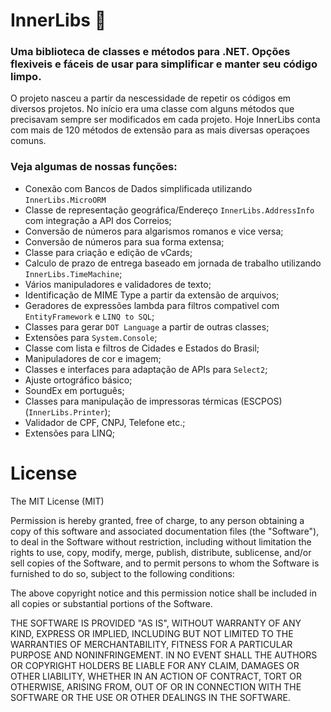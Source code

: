 ﻿# InnerLibs 🦞
 ### Uma biblioteca de classes e métodos para .NET. Opções flexiveis e fáceis de usar para simplificar e manter seu código limpo.
 
O projeto nasceu a partir da nescessidade de repetir os códigos em diversos projetos. No início era uma classe com alguns métodos que precisavam sempre ser modificados em cada projeto. Hoje InnerLibs conta com mais de 120 métodos de extensão para as mais diversas operaçoes comuns.
 
### Veja algumas de nossas funções:

 - Conexão com Bancos de Dados simplificada utilizando `InnerLibs.MicroORM`
 - Classe de representação geográfica/Endereço `InnerLibs.AddressInfo` com integração a API dos Correios;
 - Conversão de números para algarismos romanos e vice versa;
 - Conversão de números para sua forma extensa;
 - Classe para criação e edição de vCards;
 - Calculo de prazo de entrega baseado em jornada de trabalho utilizando `InnerLibs.TimeMachine`;
 - Vários manipuladores e validadores de texto;
 - Identificação de MIME Type a partir da extensão de arquivos;
 - Geradores de expressões lambda para filtros compativel com `EntityFramework` e `LINQ to SQL`;
 - Classes para gerar `DOT Language` a partir de outras classes;
 - Extensões para `System.Console`;
 - Classe com lista e filtros de Cidades e Estados do Brasil;
 - Manipuladores de cor e imagem;
 - Classes e interfaces para adaptação de APIs para `Select2`;
 - Ajuste ortográfico básico;
 - SoundEx em português;
 - Classes para manipulação de impressoras térmicas (ESCPOS) (`InnerLibs.Printer`);
 - Validador de CPF, CNPJ, Telefone etc.;
 - Extensões para LINQ;
 
# License

The MIT License (MIT)

Permission is hereby granted, free of charge, to any person obtaining a copy of this software and associated documentation files (the "Software"), to deal in the Software without restriction, including without limitation the rights to use, copy, modify, merge, publish, distribute, sublicense, and/or sell copies of the Software, and to permit persons to whom the Software is furnished to do so, subject to the following conditions:

The above copyright notice and this permission notice shall be included in all copies or substantial portions of the Software.

THE SOFTWARE IS PROVIDED "AS IS", WITHOUT WARRANTY OF ANY KIND, EXPRESS OR IMPLIED, INCLUDING BUT NOT LIMITED TO THE WARRANTIES OF MERCHANTABILITY, FITNESS FOR A PARTICULAR PURPOSE AND NONINFRINGEMENT. IN NO EVENT SHALL THE AUTHORS OR COPYRIGHT HOLDERS BE LIABLE FOR ANY CLAIM, DAMAGES OR OTHER LIABILITY, WHETHER IN AN ACTION OF CONTRACT, TORT OR OTHERWISE, ARISING FROM, OUT OF OR IN CONNECTION WITH THE SOFTWARE OR THE USE OR OTHER DEALINGS IN THE SOFTWARE.

